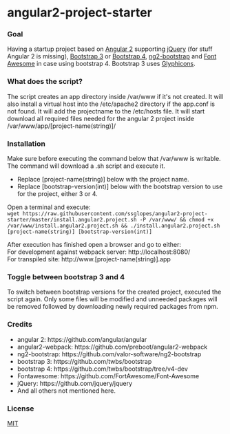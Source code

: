 # angular2-project-starter

<h3>Goal</h3>
<p>Having a startup project based on <a href="https://angular.io/" target="_blank">Angular 2</a> supporting <a href="https://jquery.com/" target="_blank">jQuery</a> (for stuff Angular 2 is missing), 
<a href="http://getbootstrap.com/" target="_blank">Bootstrap 3</a> or <a href="http://v4-alpha.getbootstrap.com/" target="_blank">Bootstrap 4</a>, 
<a href="http://valor-software.com/ng2-bootstrap/" target="_blank">ng2-bootstrap</a> and 
<a href="https://fortawesome.github.io/Font-Awesome/" target="_blank">Font Awesome</a> in case using bootstrap 4. Bootstrap 3 uses 
<a href="http://getbootstrap.com/components/" target="_blank">Glyphicons</a>.</p>

<h3>What does the script?</h3>
<p>The script creates an app directory inside /var/www if it's not created.
It will also install a virtual host into the /etc/apache2 directory if the app.conf is not found.
It will add the projectname to the /etc/hosts file.
It will start download all required files needed for the angular 2 project inside /var/www/app/[project-name(string)]/</p>

<h3>Installation</h3>
<p>Make sure before executing the command below that /var/www is writable.<br />
The command will download a .sh script and execute it.</p>
<ul>
<li>Replace [project-name(string)] below with the project name.</li>
<li>Replace [bootstrap-version(int)] below with the bootstrap version to use for the project, either 3 or 4.</li>
</ul>
<p>
Open a terminal and execute:<br />
<code>wget https://raw.githubusercontent.com/ssglopes/angular2-project-starter/master/install.angular2.project.sh -P /var/www/ && chmod +x /var/www/install.angular2.project.sh && ./install.angular2.project.sh [project-name(string)] [bootstrap-version(int)]</code>
</p>
<p>
After execution has finished open a browser and go to either:<br />
For development against webpack server: http://localhost:8080/<br />
For transpiled site: http://www.[project-name(string)].app
</p>

<h3>Toggle between bootstrap 3 and 4</h3>
<p>To switch between bootstrap versions for the created project, executed the script again. 
Only some files will be modified and unneeded packages will be removed followed by downloading newly required packages from npm.</p>

<h3>Credits</h3>
<ul>
<li>angular 2: https://github.com/angular/angular</li>
<li>angular2-webpack: https://github.com/preboot/angular2-webpack</li>
<li>ng2-bootstrap: https://github.com/valor-software/ng2-bootstrap</li>
<li>bootstrap 3: https://github.com/twbs/bootstrap</li>
<li>bootstrap 4: https://github.com/twbs/bootstrap/tree/v4-dev</li>
<li>Fontawesome: https://github.com/FortAwesome/Font-Awesome</li>
<li>jQuery: https://github.com/jquery/jquery</li>
<li>And all others not mentioned here.</li>
</ul>

<h3>License</h3>
<p><a href="https://raw.githubusercontent.com/ssglopes/angular2-project-starter/master/LICENSE">MIT</a></p>

